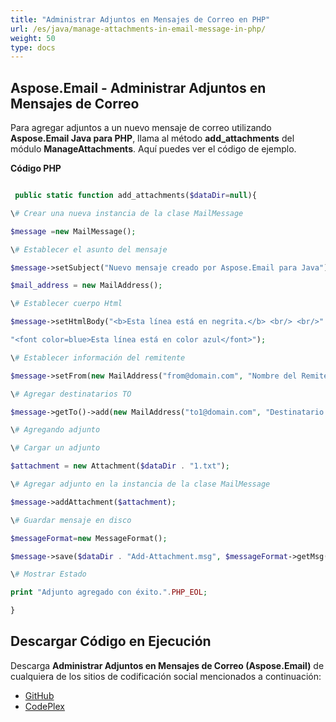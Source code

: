 ```yaml
---
title: "Administrar Adjuntos en Mensajes de Correo en PHP"
url: /es/java/manage-attachments-in-email-message-in-php/
weight: 50
type: docs
---
```


## **Aspose.Email - Administrar Adjuntos en Mensajes de Correo**
Para agregar adjuntos a un nuevo mensaje de correo utilizando **Aspose.Email Java para PHP**, llama al método **add_attachments** del módulo **ManageAttachments**. Aquí puedes ver el código de ejemplo.

**Código PHP**

``` php

 public static function add_attachments($dataDir=null){

\# Crear una nueva instancia de la clase MailMessage

$message =new MailMessage();

\# Establecer el asunto del mensaje

$message->setSubject("Nuevo mensaje creado por Aspose.Email para Java");

$mail_address = new MailAddress();

\# Establecer cuerpo Html

$message->setHtmlBody("<b>Esta línea está en negrita.</b> <br/> <br/>" .

"<font color=blue>Esta línea está en color azul</font>");

\# Establecer información del remitente

$message->setFrom(new MailAddress("from@domain.com", "Nombre del Remitente", false));

\# Agregar destinatarios TO

$message->getTo()->add(new MailAddress("to1@domain.com", "Destinatario 1", false));

\# Agregando adjunto

\# Cargar un adjunto

$attachment = new Attachment($dataDir . "1.txt");

\# Agregar adjunto en la instancia de la clase MailMessage

$message->addAttachment($attachment);

\# Guardar mensaje en disco

$messageFormat=new MessageFormat();

$message->save($dataDir . "Add-Attachment.msg", $messageFormat->getMsg());

\# Mostrar Estado

print "Adjunto agregado con éxito.".PHP_EOL;

}

```
## **Descargar Código en Ejecución**
Descarga **Administrar Adjuntos en Mensajes de Correo (Aspose.Email)** de cualquiera de los sitios de codificación social mencionados a continuación:

- [GitHub](https://github.com/aspose-email/Aspose.Email-for-Java/blob/master/Plugins/Aspose_Email_Java_for_PHP/src/aspose/email/ProgrammingEmail/ManageAttachments.php)
- [CodePlex](https://asposeemailjavaphp.codeplex.com/SourceControl/latest#src/aspose/email/ProgrammingEmail/ManageAttachments.php)